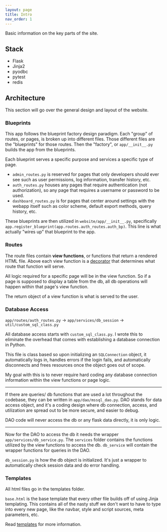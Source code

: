 ```yaml
---
layout: page
title: Intro
nav_order: 1
---
```


Basic information on the key parts of the site.

## Stack

- Flask
- Jinja2
- pyodbc
- pytest
- redis

## Architecture

This section will go over the general design and layout of the website.

### Blueprints

This app follows the blueprint factory design paradigm. Each "group" of routes, or pages, is broken up into different files. Those different files are the "blueprints" for those routes. Then the "factory", or `app/__init__.py` builds the app from the blueprints.

Each blueprint serves a specific purpose and services a specific type of page. 
- `admin_routes.py` is reserved for pages that only developers should ever see such as user permissions, log information, transfer history, etc.
- `auth_routes.py` houses any pages that require authentication (not authorization), so any page that requires a username or password to be used.
- `dashboard_routes.py` is for pages that center around settings with the webapp itself such as color scheme, default export methods, query history, etc.

These blueprints are then utilized in `website/app/__init__.py`, specifically `app.register_blueprint(app.routes.auth_routes.auth_bp)`. This line is what actually "wires up" that blueprint to the app.


### Routes

The route files contain __view functions__, or functions that return a rendered HTML file. Above each view function is a [decorator](_guide.decorators.md) that determines what route that function will serve. 

All logic required for a specific page will be in the view function. So if a page is supposed to display a table from the db, all db operations will happen within that page's view function.

The return object of a view function is what is served to the user.


### Database Access

`app/routes/auth_routes.py` -> `app/services/db_session` -> `util/custom_sql_class.py`

All database access starts with `custom_sql_class.py`. I wrote this to eliminate the overhead that comes with establishing a database connection in Python.

This file is class based so upon initializing an `SQLConnection` object, it automatically logs in, handles errors if the login fails, and automatically disconnects and frees resources once the object goes out of scope.

My goal with this is to never require hard coding any database connection information within the view functions or page logic.

---

If there are queries/ db functions that are used a lot throughout the codebase, they can be written in `app/dao/mssql_dao.py`. DAO stands for data access object, and it's a coding design where db connection, access, and utilization are spread out to be more secure, and easier to debug.

DAO code will never access the db or any flask data directly, it is only logic.

---

Now for the DAO to access the db it needs the wrapper `app/services/db_service.py`. The `services` folder contains the functions utilized by the view functions to access the db. `db_service` will contain the wrapper functions for queries in the DAO.

`db_session.py` is how the db object is initialized. It's just a wrapper to automatically check session data and do error handling.


### Templates

All html files go in the templates folder.

`base.html` is the base template that every other file builds off of using Jinja templating. This contains all of the nasty stuff we don't want to have to type into every new page, like the navbar, style and script sources, meta parameters, etc.

Read [templates](#) for more information.
